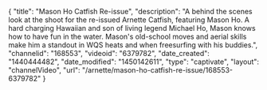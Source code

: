 {
    "title": "Mason Ho Catfish Re-issue",
    "description": "A behind the scenes look at the shoot for the re-issued Arnette Catfish, featuring Mason Ho. A hard charging Hawaiian and son of living legend Michael Ho, Mason knows how to have fun in the water. Mason's old-school moves and aerial skills make him a standout in WQS heats and when freesurfing with his buddies.",
    "channelid": "168553",
    "videoid": "6379782",
    "date_created": "1440444482",
    "date_modified": "1450142611",
    "type": "captivate",
    "layout": "channelVideo",
    "url": "\/arnette\/mason-ho-catfish-re-issue\/168553-6379782"
}